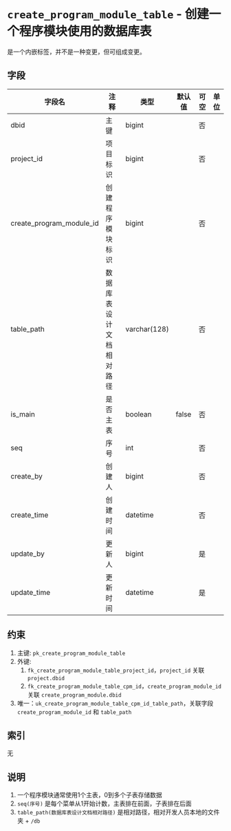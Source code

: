 # `create_program_module_table` - 创建一个程序模块使用的数据库表

是一个内嵌标签，并不是一种变更，但可组成变更。

## 字段

| 字段名                   | 注释                     | 类型         | 默认值 | 可空 | 单位 |
| ------------------------ | ------------------------ | ------------ | ------ | ---- | ---- |
| dbid                     | 主键                     | bigint       |        | 否   |      |
| project_id               | 项目标识                 | bigint       |        | 否   |      |
| create_program_module_id | 创建程序模块标识         | bigint       |        | 否   |      |
| table_path               | 数据库表设计文档相对路径 | varchar(128) |        | 否   |      |
| is_main                  | 是否主表                 | boolean      | false  | 否   |      |
| seq                      | 序号                     | int          |        | 否   |      |
| create_by                | 创建人                   | bigint       |        | 否   |      |
| create_time              | 创建时间                 | datetime     |        | 否   |      |
| update_by                | 更新人                   | bigint       |        | 是   |      |
| update_time              | 更新时间                 | datetime     |        | 是   |      |

## 约束

1. 主键: `pk_create_program_module_table`
2. 外键: 
   1. `fk_create_program_module_table_project_id`，`project_id` 关联 `project.dbid`
   2. `fk_create_program_module_table_cpm_id`，`create_program_module_id` 关联 `create_program_module.dbid`
3. 唯一：`uk_create_program_module_table_cpm_id_table_path`，关联字段 `create_program_module_id` 和 `table_path`

## 索引

无

## 说明

1. 一个程序模块通常使用1个主表，0到多个子表存储数据
2. `seq(序号)` 是每个菜单从1开始计数，主表排在前面，子表排在后面
3. `table_path(数据库表设计文档相对路径)` 是相对路径，相对开发人员本地的文件夹 + `/db`
